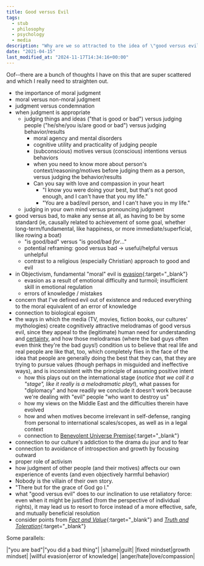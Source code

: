 ```yaml
---
title: Good versus Evil
tags:
  - stub
  - philosophy
  - psychology
  - media
description: "Why are we so attracted to the idea of \"good versus evil\"? How is it helpful, and where do we need to be more careful?"
date: "2021-04-15"
last_modified_at: "2024-11-17T14:34:16+00:00"
---
```


Oof--there are a bunch of thoughts I have on this that are super scattered and which I really need to straighten out.

* the importance of moral judgment
* moral versus non-moral judgment
* judgment versus condemnation
* when judgment is appropriate
  * judging things and ideas ("that is good or bad") versus judging people ("he/she/you is/are good or bad") versus judging behavior/results
    * moral agency and mental disorders
    * cognitive utility and practicality of judging people
    * (subconscious) motives versus (conscious) intentions versus behaviors
    * when you need to know more about person's context/reasoning/motives before judging them as a person, versus judging the behavior/results
    * Can you say with love and compassion in your heart
      * "I know you were doing your best, but that's not good enough, and I can't have that you my life."
      * "You are a bad/evil person, and I can't have you in my life."
  * judging in your own mind versus pronouncing judgment
* good versus bad, to make any sense at all, as having to be by some standard (ie, causally related to achievement of some goal, whether long-term/fundamental, like happiness, or more immediate/superficial, like rowing a boat)
  * "is good/bad" versus "is good/bad _for_..."
  * potential reframing: good versus bad &rarr; useful/helpful versus unhelpful
  * contrast to a religious (especially Christian) approach to good and evil
* in Objectivism, fundamental "moral" evil is [evasion](http://aynrandlexicon.com/lexicon/evasion.html){:target="&lowbar;blank"}
  * evasion as a result of emotional difficulty and turmoil; insufficient skill in emotional regulation
  * errors of knowledge / mistakes
* concern that I've defined evil out of existence and reduced everything to the moral equivalent of an error of knowledge
* connection to biological egoism
* the ways in which the media (TV, movies, fiction books, our cultures' mythologies) create cognitively attractive melodramas of good versus evil, since they appeal to the (legitimate) human need for understanding and [certainty](/objective-truth-comfort-with-uncertainty), and how those melodramas (where the bad guys often even think they're the bad guys!) condition us to believe that real life and real people are like that, too, which completely flies in the face of the idea that people are generally doing the best that they can, that they are trying to pursue values (though perhaps in misguided and ineffective ways), and is inconsistent with the principle of assuming positive intent
  * how this plays out on the international stage (_notice that we call it a "stage", like it really is a melodramatic play!_), what passes for "diplomacy" and how readily we conclude it doesn't work because we're dealing with "evil" people "who want to destroy us"
  * how my views on the Middle East and the difficulties therein have evolved
  * how and when motives become irrelevant in self-defense, ranging from personal to international scales/scopes, as well as in a legal context
  * connection to [Benevolent Universe Premise](http://aynrandlexicon.com/lexicon/benevolent_universe_premise.html){:target="&lowbar;blank"}
* connection to our culture's addiction to the drama du jour and to fear
* connection to avoidance of introspection and growth by focusing outward
* proper role of activism
* how judgment of other people (and their motives) affects our own experience of events (and even objectively harmful behavior)
* Nobody is the villain of their own story.
* "There but for the grace of God go I."
* what "good versus evil" does to our inclination to use retaliatory force: even when it might be justified (from the perspective of individual rights), it may lead us to resort to force instead of a more effective, safe, and mutually beneficial resolution
* consider points from [_Fact and Value_](https://ari.aynrand.org/issues/culture-and-society/religion-and-morality/fact-and-value/){:target="&lowbar;blank"} and [_Truth and Toleration_](https://archive.atlassociety.org/sites/default/files/The_Contested_Legacy_of_Ayn_Rand.pdf){:target="&lowbar;blank"}

Some parallels:

|"you are bad"|"you did a bad thing"|
|shame|guilt|
|fixed mindset|growth mindset|
|willful evasion|error of knowledge|
|anger/hate|love/compassion|
